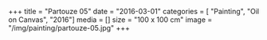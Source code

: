 +++
title = "Partouze 05"
date = "2016-03-01"
categories = [ "Painting", "Oil on Canvas", "2016"]
media = []
size = "100 x 100 cm"
image = "/img/painting/partouze-05.jpg"
+++
